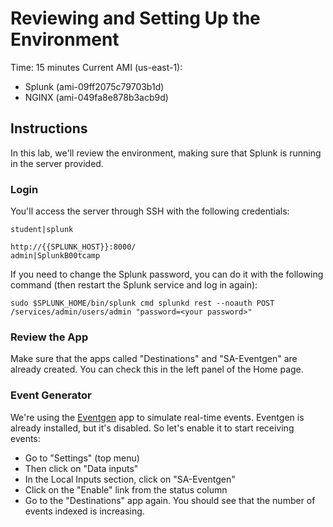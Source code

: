 # Reviewing and Setting Up the Environment
Time: 15 minutes
Current AMI (us-east-1): 

- Splunk (ami-09ff2075c79703b1d)
- NGINX (ami-049fa8e878b3acb9d)

## Instructions

In this lab, we'll review the environment, making sure that Splunk is running in the server provided. 

### Login
You'll access the server through SSH with the following credentials:

```
student|splunk

http://{{SPLUNK_HOST}}:8000/
admin|SplunkB00tcamp
```

If you need to change the Splunk password, you can do it with the following command (then restart the Splunk service and log in again):

```
sudo $SPLUNK_HOME/bin/splunk cmd splunkd rest --noauth POST /services/admin/users/admin "password=<your password>" 
```

### Review the App
Make sure that the apps called "Destinations" and "SA-Eventgen" are already created. You can check this in the left panel of the Home page.

### Event Generator
We're using the [Eventgen](https://splunkbase.splunk.com/app/1924/) app to simulate real-time events. Eventgen is already installed, but it's disabled. So let's enable it to start receiving events:

- Go to "Settings" (top menu)
- Then click on "Data inputs"
- In the Local Inputs section, click on "SA-Eventgen"
- Click on the "Enable" link from the status column
- Go to the "Destinations" app again. You should see that the number of events indexed is increasing.
